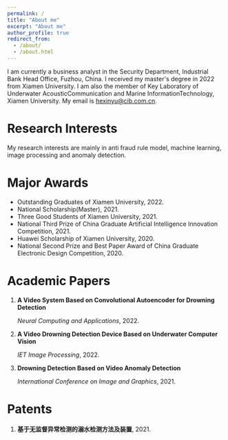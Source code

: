 ```yaml
---
permalink: /
title: "About me"
excerpt: "About me"
author_profile: true
redirect_from: 
  - /about/
  - /about.html
---
```

I am currently a business analyst in the Security Department, Industrial Bank Head Office, Fuzhou, China. I received my  master's degree in 2022 from Xiamen University. I am also the member of Key Laboratory of Underwater AcousticCommunication and Marine InformationTechnology, Xiamen University. My email is hexinyu@cib.com.cn.

Research Interests
======
My research interests are mainly in anti fraud rule model, machine learning, image processing and anomaly detection.

Major Awards
======
* Outstanding Graduates of Xiamen University, 2022.
* National Scholarship(Master), 2021.
* Three Good Students of Xiamen University, 2021.
* National Third Prize of China Graduate Artificial Intelligence Innovation Competition, 2021.
* Huawei Scholarship of Xiamen University, 2020.
* National Second Prize and Best Paper Award of China Graduate Electronic Design Competition, 2020.

Academic Papers
======
<ol class="biblist">
<!-- Item: NGDME -->
<li ><p>
<b>A Video System Based on Convolutional Autoencoder for Drowning Detection</b><br>
 
<i>Neural Computing and Applications</i>, 2022.


<!-- Item: FFT-DFISTA -->
<li ><p>
<b>A Video Drowning Detection Device Based on Underwater Computer Vision</b><br>

<i>IET Image Processing</i>, 2022.
  

<!-- Item: FFT-DFISTA -->
<li ><p>
<b>Drowning Detection Based on Video Anomaly Detection</b><br>

<i>International Conference on Image and Graphics</i>, 2021.

</ol>

Patents
======
<ol class="biblist">
<!-- Item: NGDME -->
<li ><p>
<b>基于无监督异常检测的溺水检测方法及装置</b>, 2021.
